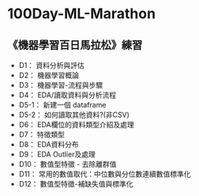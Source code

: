 # 100Day-ML-Marathon
## 《機器學習百日馬拉松》練習
* D1： 資料分析與評估
* D2： 機器學習概論
* D3： 機器學習-流程與步驟
* D4： EDA/讀取資料與分析流程
* D5-1： 新建一個 dataframe
* D5-2： 如何讀取其他資料?(非CSV)
* D6： EDA欄位的資料類型介紹及處理
* D7： 特徵類型
* D8： EDA資料分布
* D9： EDA Outlier及處理
* D10： 數值型特徵 - 去除離群值
* D11： 常用的數值取代：中位數與分位數連續數值標準化
* D12： 數值型特徵-補缺失值與標準化
